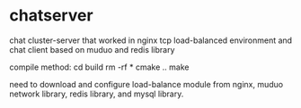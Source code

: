 # chatserver
chat cluster-server that worked in nginx tcp load-balanced environment and chat client based on muduo and redis library

compile method:
cd build
rm -rf *
cmake ..
make

need to download and configure load-balance module from nginx, muduo network library, redis library, and mysql library.
